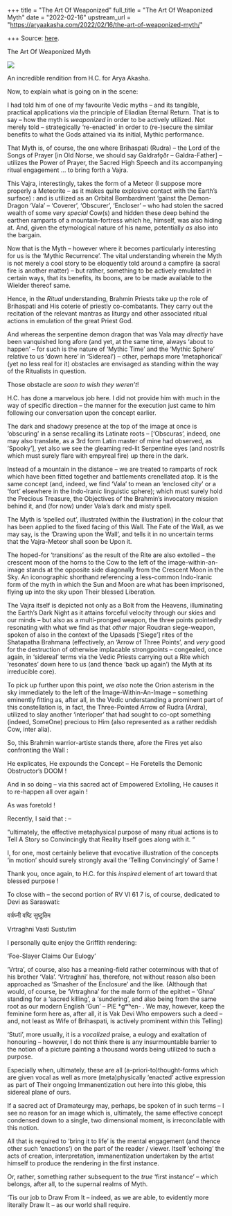 +++
title = "The Art Of Weaponized"
full_title = "The Art Of Weaponized Myth"
date = "2022-02-16"
upstream_url = "https://aryaakasha.com/2022/02/16/the-art-of-weaponized-myth/"

+++
Source: [here](https://aryaakasha.com/2022/02/16/the-art-of-weaponized-myth/).

The Art Of Weaponized Myth

![](https://aryaakasha.files.wordpress.com/2022/02/arya-akasha-myth-art.jpg?w=724)

An incredible rendition from H.C. for Arya Akasha.

Now, to explain what is going on in the scene:

I had told him of one of my favourite Vedic myths – and its tangible, practical applications via the principle of Eliadian Eternal Return. That is to say – how the myth is *weaponized* in order to be actively utilized. Not merely told – strategically ‘re-enacted’ in order to (re-)secure the similar benefits to what the Gods attained via its initial, Mythic performance.

That Myth is, of course, the one where Brihaspati (Rudra) – the Lord of the Songs of Prayer \[in Old Norse, we should say Galdrafǫðr – Galdra-Father\] – utilizes the Power of Prayer, the Sacred High Speech and its accompanying ritual engagement … to bring forth a Vajra.

This Vajra, interestingly, takes the form of a Meteor (I suppose more properly a Meteorite – as it makes quite explosive contact with the Earth’s surface) : and is utilized as an Orbital Bombardment ‘gainst the Demon-Dragon ‘Vala’ – ‘Coverer’, ‘Obscurer’, ‘Encloser’ – who had stolen the sacred wealth of some *very special* Cow(s) and hidden these deep behind the earthen ramparts of a mountain-fortress which he, himself, was also hiding at. And, given the etymological nature of his name, potentially *as* also into the bargain.

Now that is the Myth – however where it becomes particularly interesting for us is the ‘Mythic Recurrence’. The vital understanding wherein the Myth is not merely a cool story to be eloquently told around a campfire (a sacral fire is another matter) – but rather, something to be actively emulated in certain ways, that its benefits, its boons, are to be made available to the Wielder thereof same.

Hence, in the *Ritual* understanding, Brahmin Priests take up the role of Brihaspati and His coterie of priestly co-combatants. They carry out the recitation of the relevant mantras as liturgy and other associated ritual actions in emulation of the great Priest God.

And whereas the serpentine demon dragon that was Vala may *directly* have been vanquished long afore (and yet, at the same time, always ‘about to happen’ – for such is the nature of ‘Mythic Time’ and the ‘Mythic Sphere’ relative to us ‘down here’ in ‘Sidereal’) – other, perhaps more ‘metaphorical’ (yet no less real for it) obstacles are envisaged as standing within the way of the Ritualists in question.

Those obstacle are *soon to wish they weren’t*!

H.C. has done a marvelous job here. I did not provide him with much in the way of specific direction – the manner for the execution just came to him following our conversation upon the concept earlier.

The dark and shadowy presence at the top of the image at once is ‘obscuring’ in a sense recalling its Latinate roots – \[‘Obscuras’, indeed, one may also translate, as a 3rd form Latin master of mine had observed, as ‘Spooky’\], yet also we see the gleaming red-lit Serpentine eyes (and nostrils which must surely flare with empyreal fire) up there in the dark.

Instead of a mountain in the distance – we are treated to ramparts of rock which have been fitted together and battlements crenellated atop. It is the same concept (and, indeed, we find ‘Vala’ to mean an ‘enclosed city’ or a ‘fort’ elsewhere in the Indo-Iranic linguistic sphere); which must surely hold the Precious Treasure, the Objectives of the Brahmin’s invocatory mission behind it, and (for now) under Vala’s dark and misty spell.

The Myth is ‘spelled out’, illustrated (within the illustration) in the colour that has been applied to the fixed facing of this Wall. The Fate of the Wall, as we may say, is the ‘Drawing upon the Wall’, and tells it in no uncertain terms that the Vajra-Meteor shall soon be Upon it.

The hoped-for ‘transitions’ as the result of the Rite are also extolled – the crescent moon of the horns to the Cow to the left of the image-within-an-image stands at the opposite side diagonally from the Crescent Moon in the Sky. An iconographic shorthand referencing a less-common Indo-Iranic form of the myth in which the Sun and Moon are what has been imprisoned, flying up into the sky upon Their blessed Liberation.

The Vajra itself is depicted not only as a Bolt from the Heavens, illuminating the Earth’s Dark Night as it attains forceful velocity through our skies and our minds – but also as a multi-pronged weapon, the three points pointedly resonating with what we find as that *other* major Roudran siege-weapon, spoken of also in the context of the Upasads \[‘Siege’\] rites of the Shatapatha Brahmana (effectively, an ‘Arrow of Three Points’, and *very* good for the destruction of otherwise implacable strongpoints – congealed, once again, in ‘sidereal’ terms via the Vedic Priests carrying out a Rite which ‘resonates’ down here to us (and thence ‘back up again’) the Myth at its irreducible core).

To pick up further upon this point, we *also* note the Orion asterism in the sky immediately to the left of the Image-Within-An-Image – something eminently fitting as, after all, in the Vedic understanding a prominent part of this constellation is, in fact, the Three-Pointed Arrow of Rudra (Ardra), utilized to slay another ‘interloper’ that had sought to co-opt something (indeed, SomeOne) precious to Him (also represented as a rather reddish Cow, inter alia).

So, this Brahmin warrior-artiste stands there, afore the Fires yet also confronting the Wall :

He explicates, He expounds the Concept – He Foretells the Demonic Obstructor’s DOOM !

And in so doing – via this sacred act of Empowered Extolling, He causes it to re-happen all over again !

As was foretold !

Recently, I said that : –

“ultimately, the effective metaphysical purpose of many ritual actions is to Tell A Story so Convincingly that Reality Itself goes along with it. “

I, for one, most certainly believe that evocative illustration of the concepts ‘in motion’ should surely strongly avail the ‘Telling Convincingly’ of Same !

Thank you, once again, to H.C. for this *inspired* element of art toward that blessed purpose !

To close with – the second portion of RV VI 61 7 is, of course, dedicated to Devi as Saraswati:

वर्त्रघ्नी वष्टि सुष्टुतिम

Vrtraghni Vasti Sustutim

I personally quite enjoy the Griffith rendering:

‘Foe-Slayer Claims Our Eulogy’

‘Vrtra’, of course, also has a meaning-field rather coterminous with that of his brother ‘Vala’. ‘Vrtraghni’ has, therefore, not without reason also been approached as ‘Smasher of the Enclosure’ and the like. (Although that would, of course, be ‘Vrtraghna’ for the male form of the epithet – ‘Ghna’ standing for a ‘sacred killing’, a ‘sundering’, and also being from the same root as our modern English ‘Gun’ – PIE \*gʷʰen- . We may, however, keep the feminine form here as, after all, it is Vak Devi Who empowers such a deed – and, not least as Wife of Brihaspati, is actively prominent within this Telling)

‘Stuti’, more usually, it is a *vocalized* praise, a eulogy and exaltation of honouring – however, I do not think there is any insurmountable barrier to the notion of a picture painting a thousand words being utilized to such a purpose.

Especially when, ultimately, these are all (a-priori-to)thought-forms which are given vocal as well as more (meta)physically ‘enacted’ active expression as part of Their ongoing Immanentization out here into this globe, this sidereal plane of ours.

If a sacred act of Dramateurgy may, perhaps, be spoken of in such terms – I see no reason for an image which is, ultimately, the same effective concept condensed down to a single, two dimensional moment, is irreconcilable with this notion.

All that is required to ‘bring it to life’ is the mental engagement (and thence other such ‘enactions’) on the part of the reader / viewer. Itself ‘echoing’ the acts of creation, interpretation, immanentization undertaken by the artist himself to produce the rendering in the first instance.

Or, rather, something rather subsequent to the *true* ‘first instance’ – which belongs, after all, to the supernal realms of Myth.

‘Tis our job to Draw From It – indeed, as we are able, to evidently more literally Draw It – as our world shall require.
